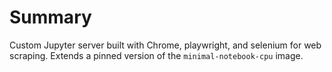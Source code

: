 # Summary

Custom Jupyter server built with Chrome, playwright, and selenium for web scraping.  Extends a pinned version of the `minimal-notebook-cpu` image.


